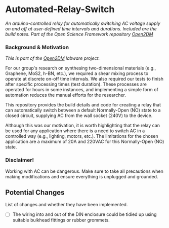 # Automated-Relay-Switch

 _An arduino-controlled relay for automatically switching AC voltage supply on and off at user-defined time intervals and durations. Included are the build notes. Part of the Open Science Framework repository [Open2DM](https://osf.io/evupy/)_

### Background \& Motivation

_This is part of the [Open2DM](https://osf.io/evupy/) labware project._

For our group's research on synthesing two-dimensional materials (e.g., Graphene, MoS2, h-BN, etc.), we required a shear mixing process to operate at  discrete on-off time intervals. We also required our tests to finish after specific processing times (test duration). These processes are operated for hours in some instances, and implementing a simple form of automation reduces the manual efforts for the researcher. 

This repository provides the build details and code for creating a relay that can automatically switch between a default Normally-Open (NO) state to a closed circuit, supplying AC from the wall socket (240V) to the device.

Although this was our motivation, it is worth highlighting that the relay can be used for any application where there is a need to switch AC in a controlled way (e.g., lighting, motors, etc.). The limitations for the chosen application are a maximum of 20A and 220VAC for this Normally-Open (NO) state.     


### Disclaimer!

Working with AC can be dangerous. Make sure to take all precautions when making modifications and ensure everything is unplugged and grounded.

## Potential Changes

List of changes and whether they have been implemented.

- [ ] The wiring into and out of the DIN enclosure could be tidied up using suitable bulkhead fittings or rubber grommets.
